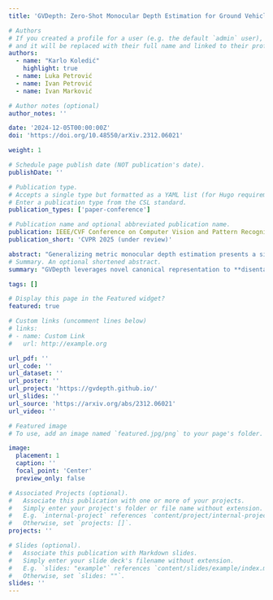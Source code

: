 ```yaml
---
title: 'GVDepth: Zero-Shot Monocular Depth Estimation for Ground Vehicles based on Probabilistic Cue Fusion'

# Authors
# If you created a profile for a user (e.g. the default `admin` user), write the username (folder name) here
# and it will be replaced with their full name and linked to their profile.
authors:
  - name: "Karlo Koledić"
    highlight: true
  - name: Luka Petrović
  - name: Ivan Petrović
  - name: Ivan Marković

# Author notes (optional)
author_notes: ''

date: '2024-12-05T00:00:00Z'
doi: 'https://doi.org/10.48550/arXiv.2312.06021'

weight: 1

# Schedule page publish date (NOT publication's date).
publishDate: ''

# Publication type.
# Accepts a single type but formatted as a YAML list (for Hugo requirements).
# Enter a publication type from the CSL standard.
publication_types: ['paper-conference']

# Publication name and optional abbreviated publication name.
publication: IEEE/CVF Conference on Computer Vision and Pattern Recognition 2025 (under review)
publication_short: 'CVPR 2025 (under review)'

abstract: "Generalizing metric monocular depth estimation presents a significant challenge due to its ill-posed nature, while the entanglement between camera parameters and depth amplifies issues further, hindering multi-dataset training and zero-shot accuracy. This challenge is particularly evident in autonomous vehicles and mobile robotics, where data is collected with fixed camera setups, limiting the geometric diversity. Yet, this context also presents an opportunity: the fixed relationship between the camera and the ground plane imposes additional perspective geometry constraints, enabling depth regression via vertical image positions of objects. However, this cue is highly susceptible to overfitting, thus we propose a novel canonical representation that maintains consistency across varied camera setups, effectively disentangling depth from specific parameters and enhancing generalization across datasets. We also propose a novel architecture that adaptively and probabilistically fuses depths estimated via object size and vertical image position cues. A comprehensive evaluation demonstrates the effectiveness of the proposed approach on five autonomous driving datasets, achieving accurate metric depth estimation for varying resolutions, aspect ratios, and camera setups. Notably, we achieve comparable accuracy to existing zero-shot methods, despite training on a single dataset with a single-camera setup."
# Summary. An optional shortened abstract.
summary: "GVDepth leverages novel canonical representation to **disentangle depth from camera parameters**, ensuring consistency across diverse camera setups. Depth is estimated via **probabilistic fusion of intermediate representations** stemming from object size and vertical position cues, achieving accurate and generalizable predictions across multiple datasets and camera configurations. Notably, GVDepth achieves accuracy comparable to SotA zero-shot methods, while **training with a single dataset** collected with a single camera setup."

tags: []

# Display this page in the Featured widget?
featured: true

# Custom links (uncomment lines below)
# links:
# - name: Custom Link
#   url: http://example.org

url_pdf: ''
url_code: ''
url_dataset: ''
url_poster: ''
url_project: 'https://gvdepth.github.io/'
url_slides: ''
url_source: 'https://arxiv.org/abs/2312.06021'
url_video: ''

# Featured image
# To use, add an image named `featured.jpg/png` to your page's folder.

image:
  placement: 1
  caption: ''
  focal_point: 'Center'
  preview_only: false

# Associated Projects (optional).
#   Associate this publication with one or more of your projects.
#   Simply enter your project's folder or file name without extension.
#   E.g. `internal-project` references `content/project/internal-project/index.md`.
#   Otherwise, set `projects: []`.
projects: ''

# Slides (optional).
#   Associate this publication with Markdown slides.
#   Simply enter your slide deck's filename without extension.
#   E.g. `slides: "example"` references `content/slides/example/index.md`.
#   Otherwise, set `slides: ""`.
slides: ''
---
```


